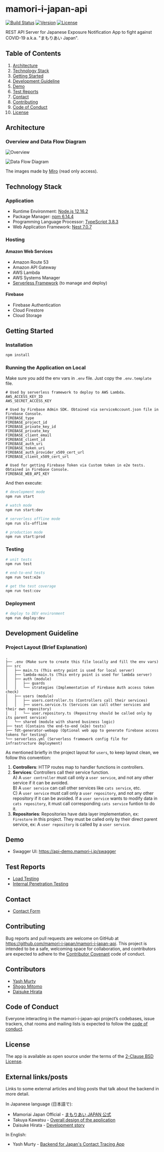 # mamori-i-japan-api

[![Build Status](https://badgen.net/circleci/github/mamori-i-japan/mamori-i-japan-api?icon=circleci)](https://circleci.com/gh/mamori-i-japan/mamori-i-japan-api)
[![Version](https://badgen.net/github/release/mamori-i-japan/mamori-i-japan-api)](https://github.com/mamori-i-japan/mamori-i-japan-api/releases)
[![License](https://badgen.net/github/license/mamori-i-japan/mamori-i-japan-api)](./LICENSE)

REST API Server for Japanese Exposure Notification App to fight against COVID-19 a.k.a. \"まもりあい Japan\".

## Table of Contents

1. [Architecture](#Architecture)
1. [Technology Stack](#Technology-Stack)
1. [Getting Started](#Getting-Started)
1. [Development Guideline](#Development-Guideline)
1. [Demo](#Demo)
1. [Test Reports](#Test-Reports)
1. [Contact](#Contact)
1. [Contributing](#Contributing)
1. [Code of Conduct](#Code-of-Conduct)
1. [License](#License)

## Architecture

### Overview and Data Flow Diagram

![Overview](./docs/overview.jpg)

![Data Flow Diagram](./docs/dfd.jpg)

The images made by [Miro](https://miro.com/app/board/o9J_ksGHtPE=/) (read only access).

## Technology Stack

### Application

- Runtime Environment: [Node.js 12.16.2](https://nodejs.org/)
- Package Manager: [npm 6.14.4](https://www.npmjs.com/)
- Programming Language Processor: [TypeScript 3.8.3](https://www.typescriptlang.org/)
- Web Application Framework: [Nest 7.0.7](https://nestjs.com/)

### Hosting

#### Amazon Web Services

- Amazon Route 53
- Amazon API Gateway
- AWS Lambda
- AWS Systems Manager
- [Serverless Framework](https://serverless.com/) (to manage and deploy)

#### Firebase

- Firebase Authentication
- Cloud Firestore
- Cloud Storage

## Getting Started

### Installation

```sh
npm install
```

### Running the Application on Local

Make sure you add the env vars in `.env` file. Just copy the `.env.template` file.

```
# Used by serverless framework to deploy to AWS Lambda.
AWS_ACCESS_KEY_ID
AWS_SECRET_ACCESS_KEY

# Used by Firebase Admin SDK. Obtained via serviceAccount.json file in Firebase Console.
FIREBASE_type
FIREBASE_project_id
FIREBASE_private_key_id
FIREBASE_private_key
FIREBASE_client_email
FIREBASE_client_id
FIREBASE_auth_uri
FIREBASE_token_uri
FIREBASE_auth_provider_x509_cert_url
FIREBASE_client_x509_cert_url

# Used for getting Firebase Token via Custom token in e2e tests. Obtained in Firebase Console.
FIREBASE_WEB_API_KEY
```

And then execute:

```sh
# development mode
npm run start

# watch mode
npm run start:dev

# serverless offline mode
npm run sls-offline

# production mode
npm run start:prod
```

### Testing

```sh
# unit tests
npm run test

# end-to-end tests
npm run test:e2e

# get the test coverage
npm run test:cov
```

### Deployment

```sh
# deploy to DEV environment
npm run deploy:dev
```

## Development Guideline

### Project Layout (Brief Explanation)

```
.
├── .env (Make sure to create this file locally and fill the env vars)
├── src
│   ├── main.ts (This entry point is used for local server)
│   ├── lambda-main.ts (This entry point is used for lambda server)
│   ├── auth (module)
│   │   ├── guards
│   │   └── strategies (Implementation of Firebase Auth access token check)
│   ├── users (module)
│   │   ├── users.controller.ts (Controllers call their services)
│   │   ├── users.service.ts (Services can call other services and their own repository)
│   │   └── user.repository.ts (Repositroy should be called only by its parent service)
│   └── shared (module with shared business logic)
├── test (Contains the end-to-end (e2e) tests)
├── fdt-generator-webapp (Optional web app to generate firebase access tokens for testing)
└── serverless.yml (Serverless framework config file for infrastructure deployment)
```

As mentioned briefly in the project layout for `users`, to keep layout clean, we follow this convention:

1. **Controllers**: HTTP routes map to handler functions in controllers.
1. **Services**: Controllers call their service function.  
   A) A `user controller` must call only a `user service`, and not any other service if it can be avoided.  
   B) A `user service` can call other services like `cats service`, etc.  
   C) A `user service` must call only a `user repository`, and not any other repository if it can be avoided. If a `user service` wants to modify data in `cats repository`, it must call corresponding `cats service` funtion to do it.
1. **Repositories**: Repositories have data layer implementation, ex: `Firestore` in this project. They must be called only by their direct parent service, ex: A `user repository` is called by a `user service`.

## Demo

- Swagger UI: https://api-demo.mamori-i.jp/swagger

## Test Reports

- [Load Testing](https://docs.google.com/spreadsheets/d/1qiYa7g6ridHUalt3PVmS8lluR9VV3Y5EkMeMFpvx2AI/edit?usp=sharing)
- [Internal Penetration Testing](https://docs.google.com/document/d/1OfCHe0gPAP1MTm5kr68lDkvBgg1JImvt7TguHLq5NUs/edit?usp=sharing)

## Contact

- [Contact Form](https://docs.google.com/forms/d/e/1FAIpQLSfcGM9itQ3i--GN9FUsQpdlW58Ug4Y6lcnE11N-igILDJdZlw/viewform)

## Contributing

Bug reports and pull requests are welcome on GitHub at https://github.com/mamori-i-japan/mamori-i-japan-api. This project is intended to be a safe, welcoming space for collaboration, and contributors are expected to adhere to the [Contributor Covenant](http://contributor-covenant.org) code of conduct.

## Contributors

- [Yash Murty](https://github.com/yashmurty)
- [Shogo Mitomo](https://github.com/shogo-mitomo)
- [Daisuke Hirata](https://github.com/DaisukeHirata)

## Code of Conduct

Everyone interacting in the mamori-i-japan-api project’s codebases, issue trackers, chat rooms and mailing lists is expected to follow the [code of conduct](./CODE_OF_CONDUCT.md).

## License

The app is available as open source under the terms of the [2-Clause BSD License](https://opensource.org/licenses/BSD-2-Clause).

## External links/posts

Links to some external articles and blog posts that talk about the backend in more detail.

In Japanese language (日本語で):

- Mamoriai Japan Official - [まもりあい JAPAN 公式](https://note.com/mamoriai)
- Takuya Kawatsu - [Overall design of the application](https://note.com/_takukawa_/n/n12b816168ca2)
- Daisuke Hirata - [Development story](https://note.com/daisukehirata/n/n896f633b08ad)

In English:

- Yash Murty - [Backend for Japan's Contact Tracing App](https://yashmurty.com/blog/japans-contact-tracing-app/)
